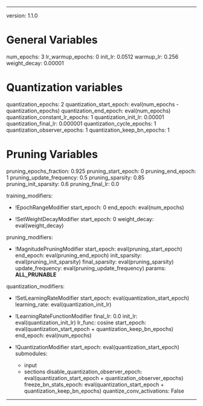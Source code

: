 ---

version: 1.1.0

# General Variables
num_epochs: 3
lr_warmup_epochs: 0
init_lr: 0.0512
warmup_lr: 0.256
weight_decay: 0.00001

# Quantization variables
quantization_epochs: 2
quantization_start_epoch: eval(num_epochs - quantization_epochs)
quantization_end_epoch: eval(num_epochs)
quantization_constant_lr_epochs: 1
quantization_init_lr: 0.00001
quantization_final_lr: 0.000001
quantization_cycle_epochs: 1
quantization_observer_epochs: 1
quantization_keep_bn_epochs: 1

# Pruning Variables
pruning_epochs_fraction: 0.925
pruning_start_epoch: 0
pruning_end_epoch: 1
pruning_update_frequency: 0.5
pruning_sparsity: 0.85
pruning_init_sparsity: 0.6
pruning_final_lr: 0.0


training_modifiers:
  - !EpochRangeModifier
    start_epoch: 0
    end_epoch: eval(num_epochs)

  - !SetWeightDecayModifier
    start_epoch: 0
    weight_decay: eval(weight_decay)

pruning_modifiers:
  - !MagnitudePruningModifier
    start_epoch: eval(pruning_start_epoch)
    end_epoch: eval(pruning_end_epoch)
    init_sparsity: eval(pruning_init_sparsity)
    final_sparsity: eval(pruning_sparsity)
    update_frequency: eval(pruning_update_frequency)
    params: __ALL_PRUNABLE__

quantization_modifiers:
  - !SetLearningRateModifier
    start_epoch: eval(quantization_start_epoch)
    learning_rate: eval(quantization_init_lr)

  - !LearningRateFunctionModifier
    final_lr: 0.0
    init_lr: eval(quantization_init_lr)
    lr_func: cosine
    start_epoch: eval(quantization_start_epoch + quantization_keep_bn_epochs)
    end_epoch: eval(num_epochs)

  - !QuantizationModifier
    start_epoch: eval(quantization_start_epoch)
    submodules:
      - input
      - sections
    disable_quantization_observer_epoch: eval(quantization_start_epoch + quantization_observer_epochs)
    freeze_bn_stats_epoch: eval(quantization_start_epoch + quantization_keep_bn_epochs)
    quantize_conv_activations: False
---